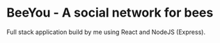 # BeeYou - A social network for bees

Full stack application build by me using React and NodeJS (Express).